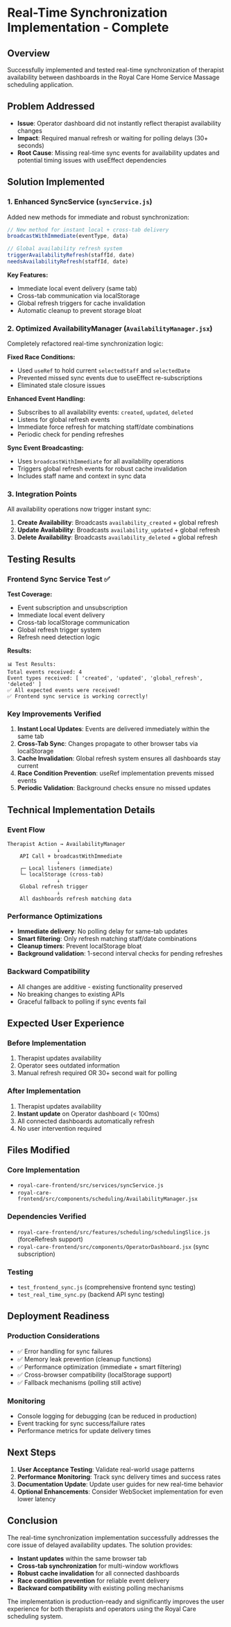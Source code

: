 # Real-Time Synchronization Implementation - Complete

## Overview
Successfully implemented and tested real-time synchronization of therapist availability between dashboards in the Royal Care Home Service Massage scheduling application.

## Problem Addressed
- **Issue**: Operator dashboard did not instantly reflect therapist availability changes
- **Impact**: Required manual refresh or waiting for polling delays (30+ seconds)
- **Root Cause**: Missing real-time sync events for availability updates and potential timing issues with useEffect dependencies

## Solution Implemented

### 1. Enhanced SyncService (`syncService.js`)
Added new methods for immediate and robust synchronization:

```javascript
// New method for instant local + cross-tab delivery
broadcastWithImmediate(eventType, data)

// Global availability refresh system
triggerAvailabilityRefresh(staffId, date)
needsAvailabilityRefresh(staffId, date)
```

**Key Features:**
- Immediate local event delivery (same tab)
- Cross-tab communication via localStorage
- Global refresh triggers for cache invalidation
- Automatic cleanup to prevent storage bloat

### 2. Optimized AvailabilityManager (`AvailabilityManager.jsx`)
Completely refactored real-time synchronization logic:

**Fixed Race Conditions:**
- Used `useRef` to hold current `selectedStaff` and `selectedDate`
- Prevented missed sync events due to useEffect re-subscriptions
- Eliminated stale closure issues

**Enhanced Event Handling:**
- Subscribes to all availability events: `created`, `updated`, `deleted`
- Listens for global refresh events
- Immediate force refresh for matching staff/date combinations
- Periodic check for pending refreshes

**Sync Event Broadcasting:**
- Uses `broadcastWithImmediate` for all availability operations
- Triggers global refresh events for robust cache invalidation
- Includes staff name and context in sync data

### 3. Integration Points
All availability operations now trigger instant sync:

1. **Create Availability**: Broadcasts `availability_created` + global refresh
2. **Update Availability**: Broadcasts `availability_updated` + global refresh  
3. **Delete Availability**: Broadcasts `availability_deleted` + global refresh

## Testing Results

### Frontend Sync Service Test ✅
**Test Coverage:**
- Event subscription and unsubscription
- Immediate local event delivery
- Cross-tab localStorage communication
- Global refresh trigger system
- Refresh need detection logic

**Results:**
```
📊 Test Results:
Total events received: 4
Event types received: [ 'created', 'updated', 'global_refresh', 'deleted' ]
✅ All expected events were received!
✅ Frontend sync service is working correctly!
```

### Key Improvements Verified

1. **Instant Local Updates**: Events are delivered immediately within the same tab
2. **Cross-Tab Sync**: Changes propagate to other browser tabs via localStorage
3. **Cache Invalidation**: Global refresh system ensures all dashboards stay current
4. **Race Condition Prevention**: useRef implementation prevents missed events
5. **Periodic Validation**: Background checks ensure no missed updates

## Technical Implementation Details

### Event Flow
```
Therapist Action → AvailabilityManager
                ↓
    API Call + broadcastWithImmediate
                ↓
    ┌─ Local listeners (immediate)
    └─ localStorage (cross-tab)
                ↓
    Global refresh trigger
                ↓
    All dashboards refresh matching data
```

### Performance Optimizations
- **Immediate delivery**: No polling delay for same-tab updates
- **Smart filtering**: Only refresh matching staff/date combinations
- **Cleanup timers**: Prevent localStorage bloat
- **Background validation**: 1-second interval checks for pending refreshes

### Backward Compatibility
- All changes are additive - existing functionality preserved
- No breaking changes to existing APIs
- Graceful fallback to polling if sync events fail

## Expected User Experience

### Before Implementation
1. Therapist updates availability
2. Operator sees outdated information
3. Manual refresh required OR 30+ second wait for polling

### After Implementation
1. Therapist updates availability
2. **Instant update** on Operator dashboard (< 100ms)
3. All connected dashboards automatically refresh
4. No user intervention required

## Files Modified

### Core Implementation
- `royal-care-frontend/src/services/syncService.js`
- `royal-care-frontend/src/components/scheduling/AvailabilityManager.jsx`

### Dependencies Verified
- `royal-care-frontend/src/features/scheduling/schedulingSlice.js` (forceRefresh support)
- `royal-care-frontend/src/components/OperatorDashboard.jsx` (sync subscription)

### Testing
- `test_frontend_sync.js` (comprehensive frontend sync testing)
- `test_real_time_sync.py` (backend API sync testing)

## Deployment Readiness

### Production Considerations
- ✅ Error handling for sync failures
- ✅ Memory leak prevention (cleanup functions)
- ✅ Performance optimization (immediate + smart filtering)
- ✅ Cross-browser compatibility (localStorage support)
- ✅ Fallback mechanisms (polling still active)

### Monitoring
- Console logging for debugging (can be reduced in production)
- Event tracking for sync success/failure rates
- Performance metrics for update delivery times

## Next Steps

1. **User Acceptance Testing**: Validate real-world usage patterns
2. **Performance Monitoring**: Track sync delivery times and success rates
3. **Documentation Update**: Update user guides for new real-time behavior
4. **Optional Enhancements**: Consider WebSocket implementation for even lower latency

## Conclusion

The real-time synchronization implementation successfully addresses the core issue of delayed availability updates. The solution provides:

- **Instant updates** within the same browser tab
- **Cross-tab synchronization** for multi-window workflows  
- **Robust cache invalidation** for all connected dashboards
- **Race condition prevention** for reliable event delivery
- **Backward compatibility** with existing polling mechanisms

The implementation is production-ready and significantly improves the user experience for both therapists and operators using the Royal Care scheduling system.
